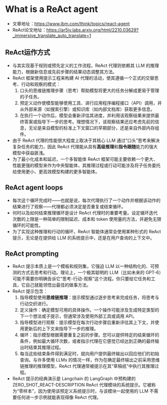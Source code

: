 # What is a ReAct agent
- 文章地址：https://www.ibm.com/think/topics/react-agent
- ReAct论文地址：https://ar5iv.labs.arxiv.org/html/2210.03629?_immersive_translate_auto_translate=1

## ReAct运作方式
- 与其实现基于规则或预先定义的工作流程，ReAct 代理则依赖其 LLM 的推理能力，根据新信息或先前步骤的结果动态调整其方法。
- ReAct 框架使用提示工程来构建 AI 代理的活动，使其遵循一个正式的交替思考、行动和观察的模式：
  1. 口头的思维链推理步骤（思考）帮助模型将更大的任务分解成更易于管理的子任务。
  2. 预定义动作使模型能够使用工具、进行应用程序编程接口（API）调用，并从外部来源（如搜索引擎）或知识库（如内部文档库）获取更多信息。
  3. 在执行一个动作后，模型会重新评估其进度，并利用该观察结果来提供最终答案或指导下一步的思考。理想情况下，该观察结果还应考虑先前的信息，无论是来自模型的标准上下文窗口的早期部分，还是来自外部内存组件。
- 由于 ReAct 代理的性能很大程度上取决于其核心 LLM 通过“口头”思考来解决复杂任务的能力，因此 ReAct 代理能从具有**高级推理**和**指令跟随**能力的强大模型中获益匪浅。
- 为了最小化成本和延迟，一个多智能体 ReAct 框架可能主要依赖一个更大、性能更强的模型来作为中央智能体，其推理过程或行动可能涉及将子任务委托给使用更小、更高效模型构建的更多智能体。

## ReAct agent loops 
- 每次这个循环完成时——也就是说，每次代理执行了一个动作并根据该动作的结果进行了观察——代理都必须决定是否重复或结束循环。
- 何时以及如何结束推理循环是设计 ReAct 代理时的重要考量。设定循环迭代次数的上限是一种简单的限制延迟、成本和 token 使用量的方法，并避免无限循环的可能性。
- 为了实现这种推理和行动的循环，ReAct 智能体通常会使用某种形式的 ReAct 提示，无论是在提供给 LLM 的系统提示中，还是在用户查询的上下文中。

## ReAct prompting
- ReAct 提示本质上是一个模板和规则集，它强迫 LLM 以一种结构化的、可预测的方式去思考和行动。理论上，一个极其聪明的 LLM（比如未来的 GPT-6）可能不需要你明确告诉它“思考-行动-观察”这个流程。你只要给它任务和工具，它自己就能领悟出最佳的做事方法。
- ReAct 提示包含：
  1. 指导模型使用**思维链推理**：提示模型通过逐步思考来完成任务，将思考与行动交织进行。
  2. 定义操作：确定模型可用的具体操作。一个操作可能涉及生成特定类型的下一个想法或子提示，但通常涉及使用外部工具或调用 API。
  3. 指导模型进行观察：提示模型在每次行动步骤后重新评估其上下文，并使用更新后的上下文来指导下一步的推理。
  4. 循环：指示模型根据需要重复之前的步骤。您可以提供特定的结束循环的条件，例如最大循环次数，或者指示代理在它感觉已经达到正确的最终输出时结束其推理过程。
  5. 每当这些结束条件得到满足时，就向用户提供最终输出以回应他们的初始查询。与许多使用 LLMs 的情况一样，作为在确定最终输出之前采用思维链推理的推理模型，ReAct 代理通常被提示在其“草稿纸”中执行其推理过程。
- ReAct 提示的经典演示是 Langchain 的 LangGraph 中预构建的 ZERO_SHOT_REACT-DESCRIPTION ReAct 代理模块的系统提示。它被称为“零样本”，因为使用该预定义系统提示时，与该模块一起使用的 LLM 不需要任何进一步示例就能表现得像 ReAct 代理。


